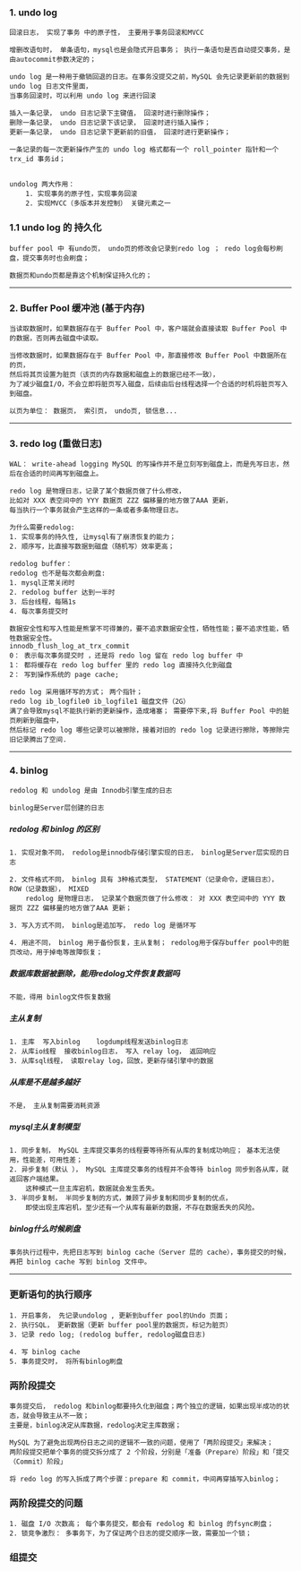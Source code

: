 ### 1. undo log
    回滚日志， 实现了事务 中的原子性， 主要用于事务回滚和MVCC

    增删改语句时， 单条语句，mysql也是会隐式开启事务； 执行一条语句是否自动提交事务，是由autocommit参数决定的；

    undo log 是一种用于撤销回退的日志。在事务没提交之前，MySQL 会先记录更新前的数据到 undo log 日志文件里面，
    当事务回滚时，可以利用 undo log 来进行回滚

    插入一条记录， undo 日志记录下主键值， 回滚时进行删除操作；
    删除一条记录， undo 日志记录下该记录， 回滚时进行插入操作；
    更新一条记录， undo 日志记录下更新前的旧值， 回滚时进行更新操作；

    一条记录的每一次更新操作产生的 undo log 格式都有一个 roll_pointer 指针和一个 trx_id 事务id；

    
    undolog 两大作用：
        1. 实现事务的原子性，实现事务回滚
        2. 实现MVCC（多版本并发控制） 关键元素之一

### 1.1 undo log 的 持久化
    
    buffer pool 中 有undo页， undo页的修改会记录到redo log ； redo log会每秒刷盘，提交事务时也会刷盘；

    数据页和undo页都是靠这个机制保证持久化的；

----

### 2. Buffer Pool 缓冲池 (基于内存)

    当读取数据时，如果数据存在于 Buffer Pool 中，客户端就会直接读取 Buffer Pool 中的数据，否则再去磁盘中读取。

    当修改数据时，如果数据存在于 Buffer Pool 中，那直接修改 Buffer Pool 中数据所在的页，
    然后将其页设置为脏页（该页的内存数据和磁盘上的数据已经不一致），
    为了减少磁盘I/O，不会立即将脏页写入磁盘，后续由后台线程选择一个合适的时机将脏页写入到磁盘。

    以页为单位： 数据页， 索引页， undo页, 锁信息...

----

### 3. redo log (重做日志)

    WAL： write-ahead logging MySQL 的写操作并不是立刻写到磁盘上，而是先写日志，然后在合适的时间再写到磁盘上。

    redo log 是物理日志，记录了某个数据页做了什么修改，
    比如对 XXX 表空间中的 YYY 数据页 ZZZ 偏移量的地方做了AAA 更新，
    每当执行一个事务就会产生这样的一条或者多条物理日志。

    为什么需要redolog:
    1. 实现事务的持久性, 让mysql有了崩溃恢复的能力；
    2. 顺序写，比直接写数据到磁盘（随机写）效率更高；

    redolog buffer：
    redolog 也不是每次都会刷盘:
    1. mysql正常关闭时
    2. redolog buffer 达到一半时
    3. 后台线程，每隔1s
    4. 每次事务提交时

    数据安全性和写入性能是熊掌不可得兼的，要不追求数据安全性，牺牲性能；要不追求性能，牺牲数据安全性。
    innodb_flush_log_at_trx_commit
    0： 表示每次事务提交时 ，还是将 redo log 留在 redo log buffer 中 
    1： 都将缓存在 redo log buffer 里的 redo log 直接持久化到磁盘
    2： 写到操作系统的 page cache;

    redo log 采用循环写的方式； 两个指针；
    redo log ib_logfile0 ib_logfile1 磁盘文件（2G） 
    满了会导致mysql不能执行新的更新操作，造成堵塞； 需要停下来,将 Buffer Pool 中的脏页刷新到磁盘中，
    然后标记 redo log 哪些记录可以被擦除，接着对旧的 redo log 记录进行擦除，等擦除完旧记录腾出了空间.

----

### 4. binlog

    redolog 和 undolog 是由 Innodb引擎生成的日志

    binlog是Server层创建的日志
    
##### redolog 和 binlog 的区别

    1. 实现对象不同， redolog是innodb存储引擎实现的日志， binlog是Server层实现的日志

    2. 文件格式不同， binlog 具有 3种格式类型， STATEMENT（记录命令，逻辑日志）， ROW（记录数据）， MIXED
        redolog 是物理日志， 记录某个数据页做了什么修改： 对 XXX 表空间中的 YYY 数据页 ZZZ 偏移量的地方做了AAA 更新；

    3. 写入方式不同， binlog是追加写， redo log 是循环写

    4. 用途不同， binlog 用于备份恢复，主从复制； redolog用于保存buffer pool中的脏页改动，用于掉电等故障恢复；

##### 数据库数据被删除，能用redolog文件恢复数据吗
    不能，得用 binlog文件恢复数据

##### 主从复制

    1. 主库  写入binlog    logdump线程发送binlog日志
    2. 从库io线程  接收binlog日志， 写入 relay log， 返回响应
    3. 从库sql线程， 读取relay log，回放，更新存储引擎中的数据

##### 从库是不是越多越好
    不是， 主从复制需要消耗资源

##### mysql主从复制模型
    1. 同步复制， MySQL 主库提交事务的线程要等待所有从库的复制成功响应； 基本无法使用，性能差，可用性差；
    2. 异步复制（默认 ）， MySQL 主库提交事务的线程并不会等待 binlog 同步到各从库，就返回客户端结果。
        这种模式一旦主库宕机，数据就会发生丢失。
    3. 半同步复制， 半同步复制的方式，兼顾了异步复制和同步复制的优点，
        即使出现主库宕机，至少还有一个从库有最新的数据，不存在数据丢失的风险。

##### binlog什么时候刷盘
    事务执行过程中，先把日志写到 binlog cache（Server 层的 cache），事务提交的时候，再把 binlog cache 写到 binlog 文件中。

---

### 更新语句的执行顺序

    1. 开启事务， 先记录undolog , 更新到buffer pool的Undo 页面；
    2. 执行SQL， 更新数据（更新 buffer pool里的数据页，标记为脏页）
    3. 记录 redo log; (redolog buffer, redolog磁盘日志) 
    
    4. 写 binlog cache
    5. 事务提交时， 将所有binlog刷盘

### 两阶段提交

    事务提交后， redolog 和binlog都要持久化到磁盘；两个独立的逻辑，如果出现半成功的状态，就会导致主从不一致；
    主要是，binlog决定从库数据，redolog决定主库数据；

    MySQL 为了避免出现两份日志之间的逻辑不一致的问题，使用了「两阶段提交」来解决；
    两阶段提交把单个事务的提交拆分成了 2 个阶段，分别是「准备（Prepare）阶段」和「提交（Commit）阶段」

    将 redo log 的写入拆成了两个步骤：prepare 和 commit，中间再穿插写入binlog；

### 两阶段提交的问题

    1. 磁盘 I/O 次数高； 每个事务提交，都会有 redolog 和 binlog 的fsync刷盘；
    2. 锁竞争激烈： 多事务下，为了保证两个日志的提交顺序一致，需要加一个锁；

### 组提交

    
